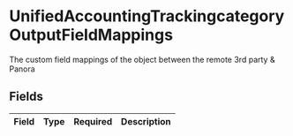 # UnifiedAccountingTrackingcategoryOutputFieldMappings

The custom field mappings of the object between the remote 3rd party & Panora


## Fields

| Field       | Type        | Required    | Description |
| ----------- | ----------- | ----------- | ----------- |